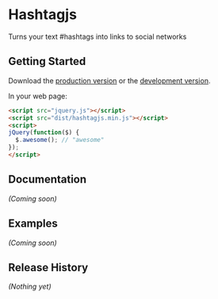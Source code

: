 # Hashtagjs

Turns your text #hashtags into links to social networks

## Getting Started
Download the [production version][min] or the [development version][max].

[min]: https://raw.github.com/Varinetz/hashtagjs/master/dist/hashtagjs.min.js
[max]: https://raw.github.com/Varinetz/hashtagjs/master/dist/hashtagjs.js

In your web page:

```html
<script src="jquery.js"></script>
<script src="dist/hashtagjs.min.js"></script>
<script>
jQuery(function($) {
  $.awesome(); // "awesome"
});
</script>
```

## Documentation
_(Coming soon)_

## Examples
_(Coming soon)_

## Release History
_(Nothing yet)_
